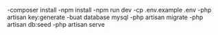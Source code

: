 -composer install 
-npm install 
-npm run dev 
-cp .env.example .env
-php artisan key:generate 
-buat database mysql 
-php artisan migrate 
-php artisan db:seed 
-php artisan serve
